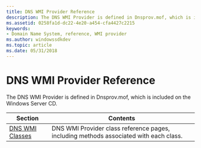 ```yaml
---
title: DNS WMI Provider Reference
description: The DNS WMI Provider is defined in Dnsprov.mof, which is included on the Windows Server CD.
ms.assetid: 0258fa1d-dc22-4e20-a454-cfa4427c2215
keywords:
- Domain Name System, reference, WMI provider
ms.author: windowssdkdev
ms.topic: article
ms.date: 05/31/2018
---
```


# DNS WMI Provider Reference

The DNS WMI Provider is defined in Dnsprov.mof, which is included on the Windows Server CD.



| Section                                | Contents                                                                              |
|----------------------------------------|---------------------------------------------------------------------------------------|
| [DNS WMI Classes](dns-wmi-classes.md) | DNS WMI Provider class reference pages, including methods associated with each class. |



 

 

 




